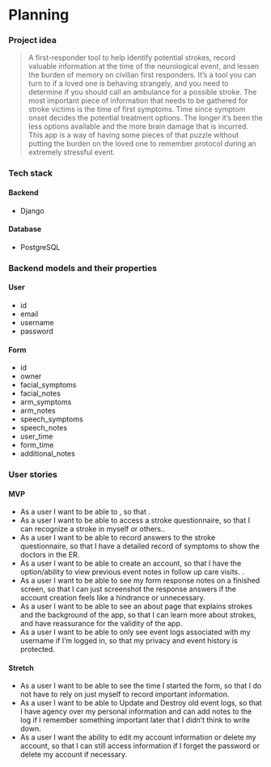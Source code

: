 # Planning

### Project idea

> A first-responder tool to help identify potential strokes, record valuable information at the time of the neurological event, and lessen the burden of memory on civilian first responders. It’s a tool you can turn to if a loved one is behaving strangely, and you need to determine if you should call an ambulance for a possible stroke. The most important piece of information that needs to be gathered for stroke victims is the time of first symptoms. Time since symptom onset decides the potential treatment options. The longer it’s been the less options available and the more brain damage that is incurred. This app is a way of having some pieces of that puzzle without putting the burden on the loved one to remember protocol during an extremely stressful event.

### Tech stack

#### Backend

- Django

#### Database

- PostgreSQL

### Backend models and their properties

#### User

- id
- email
- username
- password

#### Form

- id
- owner
- facial_symptoms
- facial_notes
- arm_symptoms
- arm_notes
- speech_symptoms
- speech_notes
- user_time
- form_time
- additional_notes

### User stories

#### MVP

- As a user I want to be able to , so that .
- As a user I want to be able to access a stroke questionnaire, so that I can recognize a stroke in myself or others..
- As a user I want to be able to record answers to the stroke questionnaire, so that I have a detailed record of symptoms to show the doctors in the ER.
- As a user I want to be able to create an account, so that I have the option/ability to view previous event notes in follow up care visits. .
- As a user I want to be able to see my form response notes on a finished screen, so that I can just screenshot the response answers if the account creation feels like a hindrance or unnecessary.
- As a user I want to be able to see an about page that explains strokes and the background of the app, so that I can learn more about strokes, and have reassurance for the validity of the app.
- As a user I want to be able to only see event logs associated with my username if I’m logged in, so that my privacy and event history is protected.

#### Stretch

- As a user I want to be able to see the time I started the form, so that I do not have to rely on just myself to record important information.
- As a user I want to be able to Update and Destroy old event logs, so that I have agency over my personal information and can add notes to the log if I remember something important later that I didn’t think to write down.
- As a user I want the ability to edit my account information or delete my account, so that I can still access information if I forget the password or delete my account if necessary.
